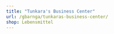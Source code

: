 ```yaml
---
title: "Tunkara's Business Center"
url: /gbarnga/tunkaras-business-center/
shop: Lebensmittel
---
```

